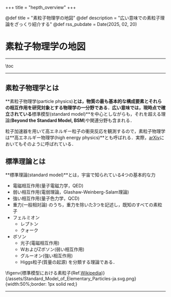 +++
title = "hepth_overview"
+++

@def title = "素粒子物理学の地図"
@def description = "広い意味での素粒子理論をざっくり紹介する"
@def rss_pubdate = Date(2025, 02, 20)

# 素粒子物理学の地図

---

\toc

---

## 素粒子物理学とは

**素粒子物理学(particle physics)**とは，物質の最も基本的な構成要素とそれらの相互作用を研究対象とする物理学の一分野である．広い意味では，現時点で確立されている**標準模型(standard model)**を中心としながらも，それを超える理論(**Beyond the Standard Model, BSM**)や関連分野も含まれる．

粒子加速器を用いて高エネルギー粒子の衝突反応を観測するので，素粒子物理学は**高エネルギー物理学(high energy physics)**とも呼ばれる．実際，[arXiv](https://arxiv.org/)においてもそのように呼ばれている．

## 標準理論とは

**標準理論(standard model)**とは，宇宙で知られている4つの基本的な力
* 電磁相互作用(量子電磁力学，QED)
* 弱い相互作用(電弱理論，Glashaw-Weinberg-Salam理論)
* 強い相互作用(量子色力学，QCD)
* 重力(一般相対論)
のうち，重力を除いた3つを記述し，既知のすべての素粒子
* フェルミオン
    * レプトン
    * クォーク
* ボソン
    * 光子(電磁相互作用)
    * WおよびZボソン(弱い相互作用)
    * グルーオン(強い相互作用)
    * Higgs粒子(質量の起源)
を分類する理論である．

\figenv{標準模型における素粒子(Ref.[Wikipedia](https://ja.wikipedia.org/wiki/%E6%A8%99%E6%BA%96%E6%A8%A1%E5%9E%8B))}{/assets/Standard_Model_of_Elementary_Particles-ja.svg.png}{width:50%;border: 1px solid red;}

---